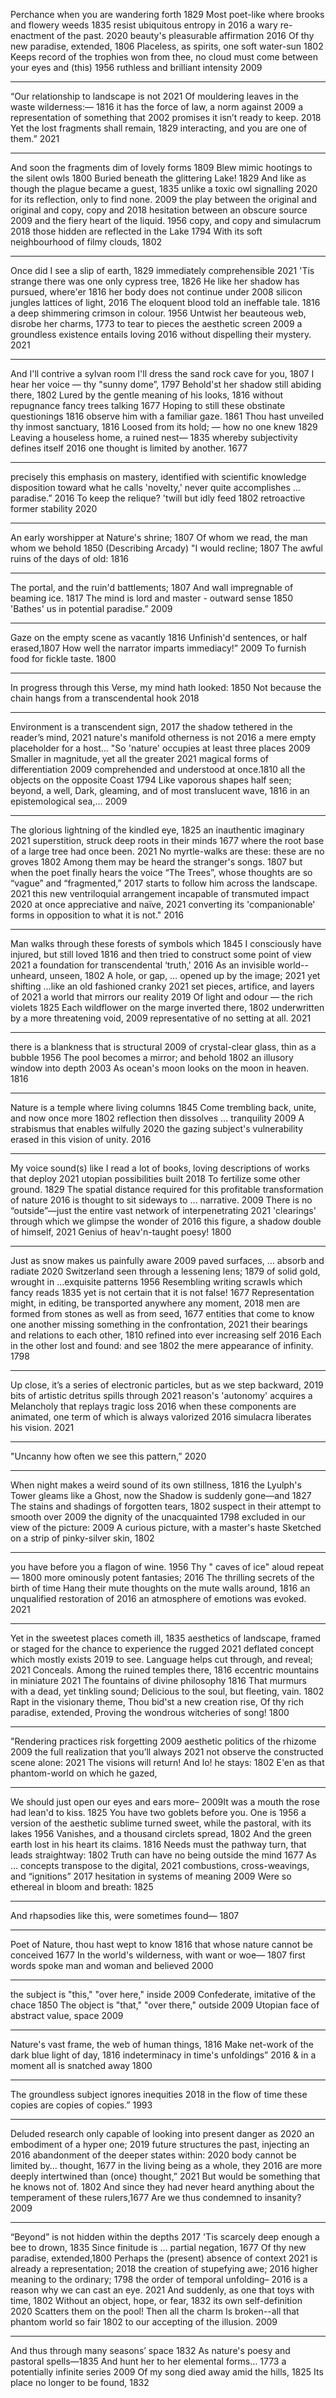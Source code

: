 
  
Perchance when you are wandering forth 1829
Most poet-like where brooks and flowery weeds 1835
resist ubiquitous entropy in 2016
a wary re-enactment of the past. 2020
beauty's pleasurable affirmation 2016
Of thy new paradise, extended, 1806
Placeless, as spirits, one soft water-sun 1802
Keeps record of the trophies won from thee,
no cloud must come between your eyes and (this) 1956
ruthless and brilliant intensity 2009

---

“Our relationship to landscape is not 2021
Of mouldering leaves in the waste wilderness:— 1816
it has the force of law, a norm against 2009
a representation of something that 2002
promises it isn’t ready to keep. 2018
Yet the lost fragments shall remain, 1829
interacting, and you are one of them.” 2021

---

And soon the fragments dim of lovely forms 1809
​​Blew mimic hootings to the silent owls 1800
Buried beneath the glittering Lake! 1829
And like as though the plague became a guest, 1835
unlike a toxic owl signalling 2020
for its reflection, only to find none. 2009
the play between the original and
original and copy, copy and 2018
hesitation between an obscure source 2009
and the fiery heart of the liquid. 1956
copy, and copy and simulacrum 2018
those hidden are reflected in the Lake 1794
With its soft neighbourhood of filmy clouds, 1802

---

Once did I see a slip of earth, 1829
immediately comprehensible 2021
'Tis strange there was one only cypress tree, 1826
He like her shadow has pursued, where'er 1816
her body does not continue under 2008
silicon jungles lattices of light, 2016
The eloquent blood told an ineffable tale. 1816
 a deep shimmering crimson in colour. 1956
Untwist her beauteous web, disrobe her charms, 1773
to tear to pieces the aesthetic screen 2009
a groundless existence entails loving 2016
without dispelling their mystery. 2021

---

And I'll contrive a sylvan room
I'll dress the sand rock cave for you, 1807
I hear her voice — thy "sunny dome”, 1797
Behold'st her shadow still abiding there, 1802
Lured by the gentle meaning of his looks, 1816
without repugnance fancy trees talking 1677
Hoping to still these obstinate questionings 1816
observe him with a familiar gaze. 1861
Thou hast unveiled thy inmost sanctuary, 1816
Loosed from its hold; — how no one knew 1829
Leaving a houseless home, a ruined nest— 1835
whereby subjectivity defines itself 2016
one thought is limited by another. 1677

---

precisely this emphasis on mastery, 
identified with scientific knowledge
disposition toward what he calls 'novelty,' 
never quite accomplishes … paradise.” 2016
To keep the relique? 'twill but idly feed 1802
retroactive former stability 2020

---

An early worshipper at Nature's shrine; 1807
Of whom we read, the man whom we behold 1850
(Describing Arcady) "I would recline; 1807 
The awful ruins of the days of old: 1816 

---
The portal, and the ruin'd battlements; 1807
And wall impregnable of beaming ice. 1817 
The mind is lord and master - outward sense 1850
'Bathes' us in potential paradise.” 2009

---
Gaze on the empty scene as vacantly 1816
Unfinish'd sentences, or half erased,1807
How well the narrator imparts immediacy!” 2009
To furnish food for fickle taste. 1800

---

In progress through this Verse, my mind hath looked: 1850
Not because the chain hangs from a transcendental hook 2018

---

Environment is a transcendent sign, 2017
the shadow tethered in the reader’s mind, 2021
nature's manifold otherness is not 2016
a mere empty placeholder for a host…
"So 'nature' occupies at least three places 2009
Smaller in magnitude, yet all the greater 2021
magical forms of differentiation 2009
comprehended and understood at once.1810
all the objects on the opposite Coast 1794
Like vaporous shapes half seen; beyond, a well,
Dark, gleaming, and of most translucent wave, 1816
in an epistemological sea,… 2009

---

The glorious lightning of the kindled eye, 1825
an inauthentic imaginary 2021
superstition, struck deep roots in their minds 1677
where the root base of a large tree had once been. 2021
No myrtle-walks are these: these are no groves 1802
Among them may be heard the stranger's songs. 1807
but when the poet finally hears the voice 
“The Trees”, whose thoughts are so “vague” and “fragmented,” 2017
starts to follow him across the landscape. 2021
this new ventriloquial arrangement 
incapable of transmuted impact 2020
at once appreciative and naïve, 2021
converting its 'companionable' forms
in opposition to what it is not." 2016

---

Man walks through these forests of symbols which 1845
I consciously have injured, but still loved 1816
and then tried to construct some point of view 2021
a foundation for transcendental ‘truth,' 2016
As an invisible world--unheard, unseen, 1802
A hole, or gap, … opened up by the image; 2021
yet shifting …like an old fashioned cranky 2021
set pieces, artifice, and layers of 2021
a world that mirrors our reality 2019
Of light and odour — the rich violets 1825
Each wildflower on the marge inverted there, 1802
underwritten by a more threatening void, 2009
representative of no setting at all. 2021

---

>
there is a blankness that is structural 2009
of crystal-clear glass, thin as a bubble 1956
The pool becomes a mirror; and behold 1802
an illusory window into depth 2003
As ocean's moon looks on the moon in heaven. 1816

---


Nature is a temple where living columns 1845
Come trembling back, unite, and now once more 1802
reflection then dissolves … tranquility 2009
A strabismus that enables wilfully 2020
the gazing subject's vulnerability
erased in this vision of unity. 2016

---

My voice sound(s) like I read a lot of books, 
loving descriptions of works that deploy 2021
utopian possibilities built 2018
To fertilize some other ground. 1829
The spatial distance required for this 
profitable transformation of nature 2016
is thought to sit sideways to … narrative. 2009
There is no “outside”—just the entire 
vast network of interpenetrating 2021
'clearings' through which we glimpse the wonder of 2016
this figure, a shadow double of himself, 2021
Genius of heav'n-taught poesy! 1800

---

Just as snow makes us painfully aware 2009
paved surfaces, … absorb and radiate 2020
Switzerland seen through a lessening lens; 1879
of solid gold, wrought in …exquisite patterns 1956
Resembling writing scrawls which fancy reads 1835
yet is not certain that it is not false! 1677
Representation might, in editing,
be transported anywhere any moment,  2018
men are formed from stones as well as from seed, 1677
entities that come to know one another
missing something in the confrontation, 2021
their bearings and relations to each other, 1810
refined into ever increasing self 2016
Each in the other lost and found: and see 1802
the mere appearance of infinity. 1798

---

Up close, it’s a series of electronic 
particles, but as we step backward, 2019
bits of artistic detritus spills through 2021
reason's 'autonomy' acquires a
Melancholy that replays tragic loss 2016 
when these components are animated,
one term of which is always valorized 2016
simulacra liberates his vision. 2021

---

"Uncanny how often we see this pattern,” 2020

---

When night makes a weird sound of its own stillness, 1816
the Lyulph's Tower gleams like a Ghost,
now the Shadow is suddenly gone—and 1827
The stains and shadings of forgotten tears, 1802
suspect in their attempt to smooth over 2009
the dignity of the unacquainted 1798
excluded in our view of the picture: 2009
A curious picture, with a master's haste
Sketched on a strip of pinky-silver skin, 1802

---

you have before you a flagon of wine. 1956
Thy " caves of ice" aloud repeat — 1800
more ominously potent fantasies; 2016
The thrilling secrets of the birth of time 
Hang their mute thoughts on the mute walls around, 1816
an unqualified restoration of 2016
an atmosphere of emotions was evoked. 2021

---

Yet in the sweetest places cometh ill, 1835
aesthetics of landscape, framed or staged for
the chance to experience the rugged 2021
deflated concept which mostly exists 2019
to see. Language helps cut through, and reveal; 2021
Conceals. Among the ruined temples there, 1816
eccentric mountains in miniature 2021
The fountains of divine philosophy 1816
That murmurs with a dead, yet tinkling sound;
Delicious to the soul, but fleeting, vain. 1802
Rapt in the visionary theme,
Thou bid'st a new creation rise,
Of thy rich paradise, extended,
Proving the wondrous witcheries of song! 1800

---

"Rendering practices risk forgetting 2009
aesthetic politics of the rhizome 2009
the full realization that you’ll always 2021
not observe the constructed scene alone: 2021
The visions will return! And lo! he stays: 1802
E'en as that phantom-world on which he gazed,

---

We should just open our eyes and ears more– 2009It was a mouth the rose had lean'd to kiss. 1825
You have two goblets before you. One is 1956
a version of the aesthetic sublime
turned sweet, while the pastoral, with its lakes 1956
Vanishes, and a thousand circlets spread, 1802
And the green earth lost in his heart its claims. 1816
Needs must the pathway turn, that leads straightway: 1802
Truth can have no being outside the mind 1677
As … concepts transpose to the digital, 2021
combustions, cross-weavings, and “ignitions” 2017
hesitation in systems of meaning 2009
Were so ethereal in bloom and breath: 1825

---

And rhapsodies like this, were sometimes found— 1807

---

Poet of Nature, thou hast wept to know 1816
that whose nature cannot be conceived 1677 
In the world's wilderness, with want or woe— 1807
first words spoke man and woman and believed 2000 

---
the subject is "this," "over here," inside 2009
Confederate, imitative of the chace 1850
The object is "that," "over there," outside 2009
Utopian face of abstract value, space 2009

---
Nature's vast frame, the web of human things, 1816
Make net-work of the dark blue light of day, 1816 
indeterminacy in time's unfoldings” 2016
& in a moment all is snatched away 1800

---


The groundless subject ignores inequities 2018 
in the flow of time these copies are copies of copies.” 1993

---

Deluded research only capable
of looking into present danger as 2020
an embodiment of a hyper one; 2019
future structures the past, injecting an 2016
abandonment of the deeper states within: 2020
body cannot be limited by… thought, 1677
in the living being as a whole, they 2016
are more deeply intertwined than (once) thought,”  2021
But would be something that he knows not of. 1802
And since they had never heard anything 
about the temperament of these rulers,1677
Are we thus condemned to insanity? 2009

---

“Beyond” is not hidden within the depths 2017
'Tis scarcely deep enough a bee to drown, 1835
Since finitude is … partial nega­tion, 1677
Of thy new paradise, extended,1800
Perhaps the (present) absence of context 2021
is already a representation; 2018
the creation of stupefying awe; 2016
higher meaning to the ordinary; 1798
the order of temporal unfolding– 2016
is a reason why we can cast an eye. 2021
And suddenly, as one that toys with time, 1802
Without an object, hope, or fear, 1832
its own self-definition 2020
Scatters them on the pool! Then all the charm
Is broken--all that phantom world so fair 1802
to our accepting of the illusion. 2009

---

And thus through many seasons’ space 1832
As nature's poesy and pastoral spells—1835
And hunt her to her elemental forms… 1773
a potentially infinite series 2009
Of my song died away amid the hills, 1825
Its place no longer to be found, 1832
